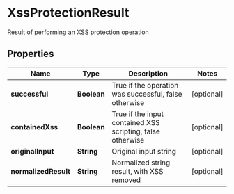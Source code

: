 

# XssProtectionResult

Result of performing an XSS protection operation

## Properties

| Name | Type | Description | Notes |
|------------ | ------------- | ------------- | -------------|
|**successful** | **Boolean** | True if the operation was successful, false otherwise |  [optional] |
|**containedXss** | **Boolean** | True if the input contained XSS scripting, false otherwise |  [optional] |
|**originalInput** | **String** | Original input string |  [optional] |
|**normalizedResult** | **String** | Normalized string result, with XSS removed |  [optional] |




